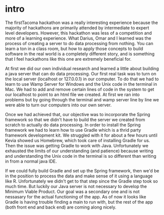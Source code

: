 # intro

The firstTacoma hackathon was a really interesting experience because the majority of hackathons are primarily attended by intermediate to expert level developers. However, this hackathon was less of a competition 
and more of a learning experience. What Darius, Omar and I learned was the process of creating a server to do data processing from nothing. You can learn a ton in a class room, but how to apply those concepts to build software in the real
world is a completely different story, and is something that I feel hackathons like this one are extremely beneficial for. 

At first we did our own individual research and learned a little about building a java server that
can do data processing. Our first real task was to turn on the local server (localhost or 127.0.0.1) in our computer. To do that 
we had to learn to use Wamp Server for Windows and the Unix code in the terminal in Mac. We had to add and remove certain lines
of code in the system to get our localhost to point to an html file we created. At first we ran into problems but by going through the terminal and wamp server line by line we were able to turn our computers into our own server.

Once we had achieved that, our objective was to incorporate the Spring framework so that we didn't have to build
the server we created from scratch to actually do data processing. In order to install the Spring framework we had to learn
how to use Gradle which is a thrid party framework development kit. We struggled with it for about a few hours until Kevia showed us Homebrew, which took care of installing Gradle for us. Then the issue was getting Gradle to work with Java. Unfortunately we exhausted the limits of our understanding (and patience) because writing and understanding the Unix code in the terminal is so different than writing in from a normal java IDE.

If we could fully build Gradle and set up the Spring framework, then we'd be in the position to process the data and make sense of it using a language like R. Unfortunately we didn't get to that step since the Gradle step took so much time. But luckily 
our Java server is not necessary to develop the Minimum Viable Product. Our goal was a secondary one and is not nessasary for the actual functioning of the app. As of now it looks like Gradle is having trouble finding a main to run with, but the rest of the app (both front end and back end) are coming along nicely.
 
